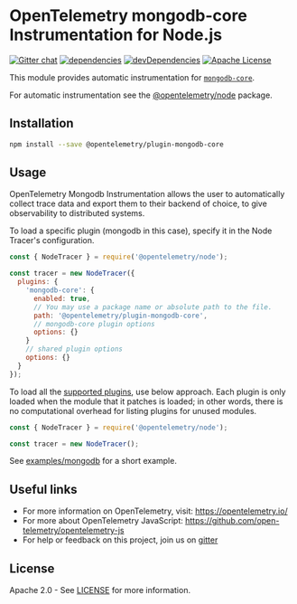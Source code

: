 # OpenTelemetry mongodb-core Instrumentation for Node.js
[![Gitter chat][gitter-image]][gitter-url]
[![dependencies][dependencies-image]][dependencies-url]
[![devDependencies][devDependencies-image]][devDependencies-url]
[![Apache License][license-image]][license-image]

This module provides automatic instrumentation for [`mongodb-core`](https://github.com/mongodb-js/mongodb-core).

For automatic instrumentation see the
[@opentelemetry/node](https://github.com/open-telemetry/opentelemetry-js/tree/master/packages/opentelemetry-node) package.

## Installation

```bash
npm install --save @opentelemetry/plugin-mongodb-core
```

## Usage

OpenTelemetry Mongodb Instrumentation allows the user to automatically collect trace data and export them to their backend of choice, to give observability to distributed systems.

To load a specific plugin (mongodb in this case), specify it in the Node Tracer's configuration.
```js
const { NodeTracer } = require('@opentelemetry/node');

const tracer = new NodeTracer({
  plugins: {
    'mongodb-core': {
      enabled: true,
      // You may use a package name or absolute path to the file.
      path: '@opentelemetry/plugin-mongodb-core',
      // mongodb-core plugin options
      options: {}
    }
    // shared plugin options
    options: {}
  }
});
```

To load all the [supported plugins](https://github.com/open-telemetry/opentelemetry-js#plugins), use below approach. Each plugin is only loaded when the module that it patches is loaded; in other words, there is no computational overhead for listing plugins for unused modules.
```js
const { NodeTracer } = require('@opentelemetry/node');

const tracer = new NodeTracer();
```

See [examples/mongodb](https://github.com/open-telemetry/opentelemetry-js/tree/master/examples/mongodb-core) for a short example.

## Useful links
- For more information on OpenTelemetry, visit: <https://opentelemetry.io/>
- For more about OpenTelemetry JavaScript: <https://github.com/open-telemetry/opentelemetry-js>
- For help or feedback on this project, join us on [gitter][gitter-url]

## License

Apache 2.0 - See [LICENSE][license-url] for more information.

[gitter-image]: https://badges.gitter.im/open-telemetry/opentelemetry-js.svg
[gitter-url]: https://gitter.im/open-telemetry/opentelemetry-node?utm_source=badge&utm_medium=badge&utm_campaign=pr-badge&utm_content=badge
[license-url]: https://github.com/open-telemetry/opentelemetry-js/blob/master/LICENSE
[license-image]: https://img.shields.io/badge/license-Apache_2.0-green.svg?style=flat
[dependencies-image]: https://david-dm.org/open-telemetry/opentelemetry-js/status.svg?path=packages/opentelemetry-plugin-mongodb-core
[dependencies-url]: https://david-dm.org/open-telemetry/opentelemetry-js?path=packages%2Fopentelemetry-plugin-mongodb-core
[devDependencies-image]: https://david-dm.org/open-telemetry/opentelemetry-js/dev-status.svg?path=packages/opentelemetry-plugin-mongodb-core
[devDependencies-url]: https://david-dm.org/open-telemetry/opentelemetry-js?path=packages%2Fopentelemetry-plugin-mongodb-core&type=dev

